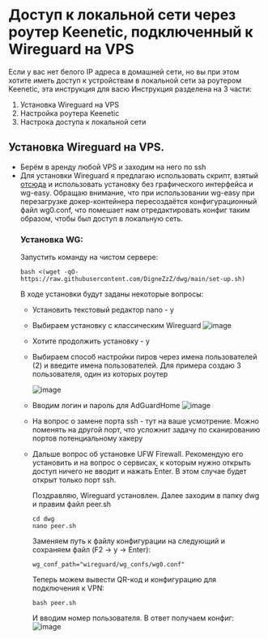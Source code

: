 # Доступ к локальной сети через роутер Keenetic, подключенный к Wireguard на VPS

Если у вас нет белого IP адреса в домашней сети, но вы при этом хотите иметь доступ к устройствам в локальной сети за роутером Keenetic, эта инструкция для васю
Инструкция разделена на 3 части:
1) Установка Wireguard на VPS
2) Настройка роутера Keenetic
3) Настрока доступа к локальной сети

## Установка Wireguard на VPS.

- Берём в аренду любой VPS и заходим на него по ssh
- Для установки Wireguard я предлагаю использовать скрипт, взятый [отсюда](https://github.com/DigneZzZ/dwg) и использовать установку без графического интерфейса и wg-easy. Обращаю внимание, что при использовании wg-easy при перезагрузке докер-контейнера пересоздаётся конфигурационный файл wg0.conf, что помешает нам отредактировать конфиг таким образом, чтобы был доступ в локальную сеть.
  ### Установка WG:
  Запустить команду на чистом сервере:
  ```
  bash <(wget -qO- https://raw.githubusercontent.com/DigneZzZ/dwg/main/set-up.sh)
  ```
  В ходе установки будут заданы некоторые вопросы:
  - Установить текстовый редактор nano - y
  - Выбираем установку с классическим Wireguard
     ![image](https://github.com/eugenesmsk/local_network_access/assets/41268173/c891e698-9347-464f-bf57-9702ec5ad680)
  - Хотите продолжить установку - y
  - Выбираем способ настройки пиров через имена пользователей (2) и введите имена пользователей. Для примера создаю 3 пользователя, один из которых роутер
    
    ![image](https://github.com/eugenesmsk/local_network_access/assets/41268173/97f9c1b9-f0a3-41e9-b988-ef469126364c)
  - Вводим логин и пароль для AdGuardHome
    ![image](https://github.com/eugenesmsk/local_network_access/assets/41268173/5e0a6134-236f-43cc-8b54-348423a00d1e)
  - На вопрос о замене порта ssh - тут на ваше усмотрение. Можно поменять на другой порт, что усложнит задачу по сканированию портов потенциальному хакеру
  - Дальше вопрос об установке UFW Firewall. Рекомендую его установить и на вопрос о сервисах, к которым нужно открыть доступ ничего не вводит и нажать Enter. В этом случае будет открыт только порт ssh.
 
    Поздравляю, Wireguard установлен. Далее заходим в папку dwg и правим файл peer.sh
    ```
    cd dwg
    nano peer.sh
    ```
    Заменяем путь к файлу конфигурации на следующий и сохраняем файл (F2 -> y -> Enter):
    ```
    wg_conf_path="wireguard/wg_confs/wg0.conf"
    ```
    Теперь можем вывести QR-код и конфигурацию для подключения к VPN:
    ```
    bash peer.sh
    ```
    И вводим номер пользователя. В ответ получаем конфиг:
    ![image](https://github.com/eugenesmsk/local_network_access/assets/41268173/060c4057-5215-41ca-9e28-cc116bfb96d9)

    
